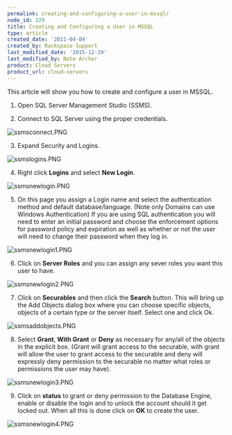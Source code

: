 ```yaml
---
permalink: creating-and-configuring-a-user-in-mssql/
node_id: 329
title: Creating and Configuring a User in MSSQL
type: article
created_date: '2011-04-04'
created_by: Rackspace Support
last_modified_date: '2015-12-29'
last_modified_by: Nate Archer
product: Cloud Servers
product_url: cloud-servers
---
```


This article will show you how to create and configure a user in MSSQL.

1. Open SQL Server Management Studio (SSMS).

2. Connect to SQL Server using the proper credentials.

  ![ssmsconnect.PNG](http://c0042672.cdn.cloudfiles.rackspacecloud.com/ssmsconnect.PNG)

3. Expand Security and Logins.

  ![ssmslogins.PNG](http://c0042672.cdn.cloudfiles.rackspacecloud.com/ssmslogins.PNG)

4. Right click **Logins** and select **New Login**.

  ![ssmsnewlogin.PNG](http://c0042672.cdn.cloudfiles.rackspacecloud.com/ssmsnewlogin.PNG)

5. On this page you assign a Login name and select the authentication
method and default database/language. (Note only Domains can use Windows
Authentication) If you are using SQL authentication you will need to
enter an initial password and choose the enforcement options for
password policy and expiration as well as whether or not the user will
need to change their password when they log in.

  ![ssmsnewlogin1.PNG](http://c0042672.cdn.cloudfiles.rackspacecloud.com/ssmsnewlogin1.PNG)

6. Click on **Server Roles** and you can assign any sever roles you want
this user to have.

  ![ssmsnewlogin2.PNG](http://c0042672.cdn.cloudfiles.rackspacecloud.com/ssmsnewlogin2.PNG)

7. Click on **Securables** and then click the **Search** button. This will bring
up the Add Objects dialog box where you can choose specific objects,
objects of a certain type or the server itself. Select one and click Ok.

  ![ssmsaddobjects.PNG](http://c0042672.cdn.cloudfiles.rackspacecloud.com/ssmsaddobjects.PNG)

8. Select **Grant**, **With Grant** or **Deny** as necessary for any/all of the
objects in the explicit box. (Grant will grant access to the securable,
with grant will allow the user to grant access to the securable and deny
will expressly deny permission to the securable no matter what roles or
permissions the user may have).

  ![ssmsnewlogin3.PNG](http://c0042672.cdn.cloudfiles.rackspacecloud.com/ssmsnewlogin3.PNG)

9. Click on **status** to grant or deny permission to the Database Engine,
enable or disable the login and to unlock the account should it get
locked out. When all this is done click on **OK** to create the user.

  ![ssmsnewlogin4.PNG](http://c0042672.cdn.cloudfiles.rackspacecloud.com/ssmsnewlogin4.PNG)
